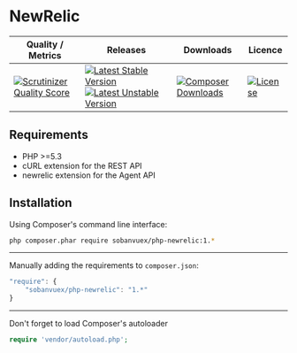 NewRelic
========

| Quality / Metrics | Releases | Downloads | Licence |
| ----------------- | -------- | --------- | ------- |
[![Scrutinizer Quality Score](https://scrutinizer-ci.com/g/SobanVuex/php-newrelic/badges/quality-score.png?s=60d5ad67e11392a438abd053311d24bbf06ecf79)](https://scrutinizer-ci.com/g/SobanVuex/php-newrelic/) | [![Latest Stable Version](https://poser.pugx.org/sobanvuex/php-newrelic/version.png)](https://packagist.org/packages/sobanvuex/php-newrelic) [![Latest Unstable Version](https://poser.pugx.org/sobanvuex/php-newrelic/v/unstable.png)](https://packagist.org/packages/sobanvuex/php-newrelic) | [![Composer Downloads](https://poser.pugx.org/sobanvuex/php-newrelic/d/total.png)](https://packagist.org/packages/sobanvuex/php-newrelic) | [![License](https://poser.pugx.org/sobanvuex/php-newrelic/license.png)](https://packagist.org/packages/sobanvuex/php-newrelic)

Requirements
------------

- PHP >=5.3
- cURL extension for the REST API
- newrelic extension for the Agent API

Installation
------------

Using Composer's command line interface:

```bash
php composer.phar require sobanvuex/php-newrelic:1.*
```

- - -

Manually adding the requirements to `composer.json`:

```js
"require": {
    "sobanvuex/php-newrelic": "1.*"
}
```

- - -

Don't forget to load Composer's autoloader

```php
require 'vendor/autoload.php';
```
